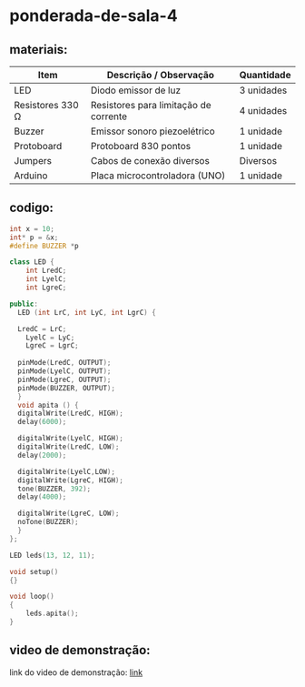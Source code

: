 # ponderada-de-sala-4

## materiais: 

| **Item**              | **Descrição / Observação**         | **Quantidade** |
|------------------------|------------------------------------|----------------|
| LED                   | Diodo emissor de luz     | 3 unidades     |
| Resistores 330 Ω       | Resistores para limitação de corrente | 4 unidades     |
| Buzzer                | Emissor sonoro piezoelétrico       | 1 unidade      |
| Protoboard            | Protoboard 830 pontos              | 1 unidade      |
| Jumpers               | Cabos de conexão diversos          | Diversos       |
| Arduino               | Placa microcontroladora (UNO) | 1 unidade      |


## codigo:

``` c++
int x = 10;
int* p = &x;
#define BUZZER *p

class LED {
	int LredC;
	int LyelC;
	int LgreC;

public:
  LED (int LrC, int LyC, int LgrC) {

  LredC = LrC;
	LyelC = LyC;
	LgreC = LgrC;
    
  pinMode(LredC, OUTPUT);
  pinMode(LyelC, OUTPUT);
  pinMode(LgreC, OUTPUT);
  pinMode(BUZZER, OUTPUT);
  }
  void apita () {
  digitalWrite(LredC, HIGH);
  delay(6000); 

  digitalWrite(LyelC, HIGH);
  digitalWrite(LredC, LOW);
  delay(2000); 

  digitalWrite(LyelC,LOW);
  digitalWrite(LgreC, HIGH);
  tone(BUZZER, 392);
  delay(4000);

  digitalWrite(LgreC, LOW);
  noTone(BUZZER);
  }
};

LED leds(13, 12, 11);

void setup()
{}

void loop()
{
	leds.apita();
}
```
## video de demonstração:

link do video de demonstração: [link](https://drive.google.com/file/d/1_r24__aUyEt4-2PgSn_q55IxkWEnfr8n/view?usp=sharing)
